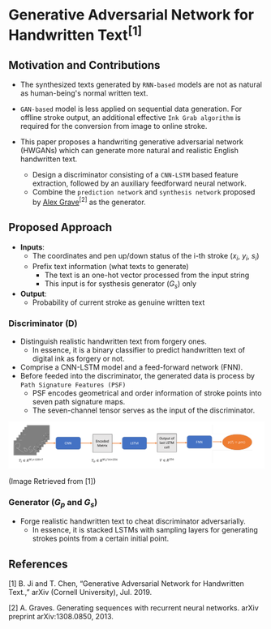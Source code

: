 # Generative Adversarial Network for Handwritten Text<sup>[1]</sup>


## Motivation and Contributions

- The synthesized texts generated by `RNN-based` models are not as natural as human-being's normal written text.
- `GAN-based` model is less applied on sequential data generation. For offline stroke output, an additional effective `Ink Grab algorithm` is required for the conversion from image to online stroke.

- This paper proposes a handwriting generative adversarial network (HWGANs) which can generate more natural and realistic English handwritten text.
    - Design a discriminator consisting of a `CNN-LSTM` based feature extraction, followed by an auxiliary feedforward neural network.
    - Combine the `prediction network` and `synthesis network` proposed by [Alex Grave](https://arxiv.org/abs/1308.0850)<sup>[2]</sup> as the generator.


## Proposed Approach

- **Inputs**:
    - The coordinates and pen up/down status of the i-th stroke ($x_{i}$, $y_{i}$, $s_{i}$)
    - Prefix text information (what texts to generate)
        - The text is an one-hot vector processed from the input string
        - This input is for systhesis generator ($G_{s}$) only
- **Output**: 
    - Probability of current stroke as genuine written text

### Discriminator (D)

- Distinguish realistic handwritten text from forgery ones.
    - In essence, it is a binary classifier to predict handwritten text of digital ink as forgery or not.
- Comprise a CNN-LSTM model and a feed-forward network (FNN).
- Before feeded into the discriminator, the generated data is process by `Path Signature Features (PSF)`
    - PSF encodes geometrical and order information of stroke points into seven path signature maps.
    - The seven-channel tensor serves as the input of the discriminator.

![Discriminator](./img/GAN_CNN-LSTM.png)

(Image Retrieved from [1])

### Generator ($G_{p}$ and $G_{s}$)

- Forge realistic handwritten text to cheat discriminator adversarially.
    - In essence, it is stacked LSTMs with sampling layers for generating strokes points from a certain initial point.


## References
[1] B. Ji and T. Chen, “Generative Adversarial Network for Handwritten Text.,” arXiv (Cornell University), Jul. 2019.

[2] A. Graves. Generating sequences with recurrent neural networks. arXiv preprint arXiv:1308.0850, 2013.
